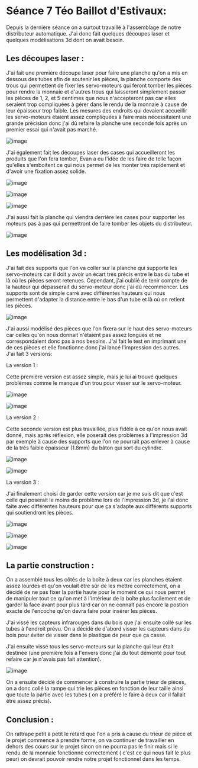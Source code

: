 # Séance 7 Téo Baillot d'Estivaux:  

Depuis la dernière séance on a surtout travaillé à l'assemblage de notre distributeur automatique. J'ai donc fait quelques découpes laser et quelques modélisations 3d dont on avait besoin.  

## Les découpes laser : 

J'ai fait une première découpe laser pour faire une planche qu'on a mis en dessous des tubes afin de soutenir les pièces, la planche comporte des trous qui permettent de fixer les servo-moteurs qui feront tomber les pièces pour rendre la monnaie et d'autres trous qui laisseront simplement passer les pièces de 1, 2, et 5 centimes que nous n'accepteront pas car elles seraient trop compliquées à gérer dans le rendu de la monnaie à cause de leur épaisseur trop faible. Les mesures des endroits qui devaient accueillir les servo-moteurs étaient assez compliquées à faire mais nécessitaient une grande précision donc j'ai dû refaire la planche une seconde fois après un premier essai qui n'avait pas marché. 

![image](https://user-images.githubusercontent.com/79744829/219314827-20990bc1-846a-44c4-ac4d-1508db3b9051.png)  

J'ai également fait les découpes laser des cases qui accueilleront les produits que l'on fera tomber, Evan a eu l'idée de les faire de telle façon qu'elles s'emboitent ce qui nous permet de les monter très rapidement et d'avoir une fixation assez solide.  

![image](https://user-images.githubusercontent.com/79744829/219314239-6d72df59-94f3-41ae-b6da-d28427a7f18a.png)  

![image](https://user-images.githubusercontent.com/79744829/219314443-73c7cf16-8207-4fbc-9e6d-fda611384b3c.png)  

![image](https://user-images.githubusercontent.com/79744829/219139026-220263f5-db5a-4f40-ab8d-4db970c17f98.png)  

J'ai aussi fait la planche qui viendra derrière les cases pour supporter les moteurs pas à pas qui permettront de faire tomber les objets du distributeur.  

![image](https://user-images.githubusercontent.com/79744829/219314598-ca20ff60-9a35-4ac1-ae81-14ce110bceca.png)  

## Les modélisation 3d :  

J'ai fait des supports que l'on va coller sur la planche qui supporte les servo-moteurs car il doit y avoir un écart très précis entre le bas du tube et là où les pièces seront retenues. Cependant, j'ai oublié de tenir compte de la hauteur qui dépasserait du servo-moteur donc j'ai dû recommencer.
Les supports sont de simple carré avec différentes hauteurs qui nous permettent d'adapter la distance entre le bas d'un tube et là où on retient les pièces.  

![image](https://user-images.githubusercontent.com/79744829/219139309-cb010a06-b281-43f3-a38e-3294a12b1a74.png)  

J'ai aussi modélisé des pièces que l'on fixera sur le haut des servo-moteurs car celles qu'on nous donnait n'étaient pas assez longues et ne correspondaient donc pas à nos besoins. J'ai fait le test en imprimant une de ces pièces et elle fonctionne donc j'ai lancé l'impression des autres.  
J'ai fait 3 versions:  

La version 1 :  

Cette première version est assez simple, mais je lui ai trouvé quelques problèmes comme le manque d'un trou pour visser sur le servo-moteur.  

![image](https://user-images.githubusercontent.com/79744829/219143179-ff3c438e-41a6-4c2c-b07f-eaeea81fc801.png)  

![image](https://user-images.githubusercontent.com/79744829/219140560-f7a26f58-8bbe-4e1b-835d-e0371a2e1cd3.png)  

La version 2 :  

Cette seconde version est plus travaillée, plus fidèle à ce qu'on nous avait donné, mais après réflexion, elle poserait des problèmes à l'impression 3d par exemple à cause des supports que l'on ne pourrait pas enlever à cause de la très faible épaisseur (1.8mm) du bâton qui sort du cylindre.  

![image](https://user-images.githubusercontent.com/79744829/219140000-cd4c9c5f-7f1c-4cfa-b560-de700ca6b4e9.png)  

![image](https://user-images.githubusercontent.com/79744829/219139738-32b22ba8-e304-48b8-a0d8-ce111416c6bf.png)  

La version 3 :  

J'ai finalement choisi de garder cette version car je me suis dit que c'est celle qui poserait le moins de problème lors de l'impression 3d, je l'ai donc faite avec différentes hauteurs pour que ça s'adapte aux différents supports qui soutiendront les pièces.

![image](https://user-images.githubusercontent.com/79744829/219140692-a0573a23-81af-442d-8403-32ab70b60e09.png)

![image](https://user-images.githubusercontent.com/79744829/219140757-61464ce5-2568-49ef-9d88-bf9a6ab19e81.png)  

![image](https://user-images.githubusercontent.com/79744829/219138785-b26f790a-40d1-47d0-94e0-790dfc9108ae.png)  


## La partie construction :  

On a assemblé tous les côtés de la boîte à deux car les planches étaient assez lourdes et qu'on voulait être sûr de les mettre correctement, on a décidé de ne pas fixer la partie haute pour le moment ce qui nous permet de manipuler tout ce qu'on met à l'intérieur de la boîte plus facilement et de garder la face avant pour plus tard car on ne connaît pas encore la postion exacte de l'encoche qu'on devra faire pour insérer les pièces.  



J'ai vissé les capteurs infrarouges dans du bois que j'ai ensuite collé sur les tubes à l'endroit prévu. On a décidé de d'abord visser les capteurs dans du bois pour éviter de visser dans le plastique de peur que ça casse.  



J'ai ensuite vissé tous les servo-moteurs sur la planche qui leur était destinée (une première fois à l'envers donc j'ai du tout démonté pour tout refaire car je n'avais pas fait attention).  

![image](https://user-images.githubusercontent.com/79744829/219138936-491b3562-d956-40a7-8fc5-9ba644277f88.png)  

On a ensuite décidé de commencer à construire la partie trieur de pièces, on a donc collé la rampe qui trie les pièces en fonction de leur taille ainsi que toute la partie avec les tubes ( on a préféré le faire à deux car il fallait être assez précis).  



## Conclusion :  

On rattrape petit à petit le retard que l'on a pris à cause du trieur de pièce et le projet commence à prendre forme, on va continuer de travailler en dehors des cours sur le projet sinon on ne pourra pas le finir mais si le rendu de la monnaie fonctionne correctement ( c'est ce qui nous fait le plus peur) on devrait pouvoir rendre notre projet fonctionnel dans les temps.

